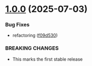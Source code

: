 # [1.0.0](https://github.com/1k-off/action-abcd-lite/compare/v0.1.0...v1.0.0) (2025-07-03)


### Bug Fixes

* refactoring ([f09d530](https://github.com/1k-off/action-abcd-lite/commit/f09d530a541c4d79670917129cc2d5b702a11eeb))


### BREAKING CHANGES

* This marks the first stable release

